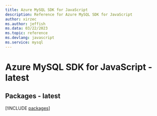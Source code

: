 ```yaml
---
title: Azure MySQL SDK for JavaScript
description: Reference for Azure MySQL SDK for JavaScript
author: xirzec
ms.author: jeffish
ms.data: 03/22/2023
ms.topic: reference
ms.devlang: javascript
ms.service: mysql
---
```

# Azure MySQL SDK for JavaScript - latest
## Packages - latest
[!INCLUDE [packages](mysql-index.md)]